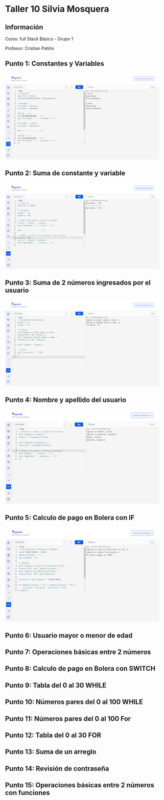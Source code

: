 <h1>Taller 10 Silvia Mosquera </h1>

<h2> Información</h2>
<p>Curso: full Stack Básico - Grupo 1 </p>
<p>Profesor: Cristian Patiño</p>

<h2> Punto 1: Constantes y Variables</h2>
<img src="./public/images/punto 1.png" alt="Punto 1">

<h2> Punto 2: Suma de constante y variable</h2>
<img src="./public/images/punto 2.png" alt="Punto 2">

<h2> Punto 3: Suma de 2 números ingresados por el usuario</h2>
<img src="./public/images/punto 3.png" alt="Punto 3">

<h2> Punto 4: Nombre y apellido del usuario</h2>
<img src="./public/images/punto 4.png" alt="Punto 4">

<h2> Punto 5: Calculo de pago en Bolera con IF</h2>
<img src="./public/images/punto 5.png" alt="Punto 5">

<h2> Punto 6: Usuario mayor o menor de edad</h2>

<h2> Punto 7: Operaciones básicas entre 2 números</h2>

<h2> Punto 8: Calculo de pago en Bolera con SWITCH</h2>

<h2> Punto 9: Tabla del 0 al 30 WHILE</h2>

<h2> Punto 10: Números pares del 0 al 100 WHILE</h2>

<h2> Punto 11: Números pares del 0 al 100 For</h2>

<h2> Punto 12: Tabla del 0 al 30 FOR</h2>

<h2> Punto 13: Suma de un arreglo</h2>

<h2> Punto 14: Revisión de contraseña</h2>

<h2> Punto 15: Operaciones básicas entre 2 números con funciones</h2>